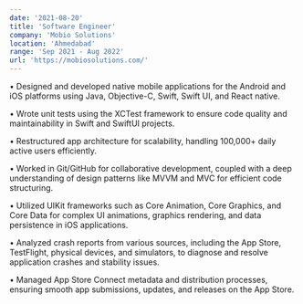 ```yaml
---
date: '2021-08-20'
title: 'Software Engineer'
company: 'Mobio Solutions'
location: 'Ahmedabad'
range: 'Sep 2021 - Aug 2022'
url: 'https://mobiosolutions.com/'
---
```


• Designed and developed native mobile applications for the Android and iOS platforms using Java, Objective-C, Swift, Swift UI, and React native.

• Wrote unit tests using the XCTest framework to ensure code quality and maintainability in Swift and SwiftUI projects.

• Restructured app architecture for scalability, handling 100,000+ daily active users efficiently.

• Worked in Git/GitHub for collaborative development, coupled with a deep understanding of design patterns like MVVM and MVC for efficient code structuring.

• Utilized UIKit frameworks such as Core Animation, Core Graphics, and Core Data for complex UI animations, graphics rendering, and data persistence in iOS applications.

• Analyzed crash reports from various sources, including the App Store, TestFlight, physical devices, and simulators, to diagnose and resolve application crashes and stability issues.

• Managed App Store Connect metadata and distribution processes, ensuring smooth app submissions, updates, and releases on the App Store.
